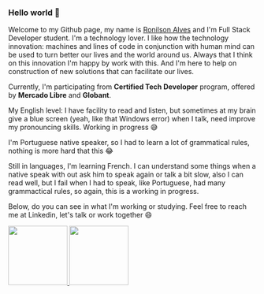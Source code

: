### Hello world 👋

Welcome to my Github page, my name is [Ronilson Alves](https://www.linkedin.com/in/ronilsonalves/?locale=en_US) and I'm Full Stack Developer student.
I'm a technology lover. I like how the technology innovation: machines and lines of code in conjunction with human mind can be used to turn better our lives and the world around us. Always that I think on this innovation I'm happy by work with this. And I'm here to help on construction of new solutions that can facilitate our lives.

Currently, I'm participating from <b>Certified Tech Developer</b> program, offered by <b>Mercado Libre</b> and <b>Globant</b>.

My English level: I have facility to read and listen, but sometimes at my brain give a blue screen (yeah, like that Windows error) when I talk, need improve my pronouncing skills. Working in progress 😅

I'm Portuguese native speaker, so I had to learn a lot of grammatical rules, nothing is more hard that this 😂

Still in languages, I'm learning French. I can understand some things when a native speak with out ask him to speak again or talk a bit slow, also I can read well, but I fail when I had to speak, like Portuguese, had many grammactical rules, so again, this is a working in progress.

Below, do you can see in what I'm working or studying. Feel free to reach me at Linkedin, let's talk or work together 😄

 <div>
  <a href="https://github.com/ronilsonalves">
  <img height="120em" src="https://github-readme-stats.vercel.app/api?username=ronilsonalves&show_icons=true&theme=dark&include_all_commits=true&count_private=true"/>
  <img height="120em" src="https://github-readme-stats.vercel.app/api/top-langs/?username=ronilsonalves&layout=compact&langs_count=7&theme=dark"/>
 </div>
